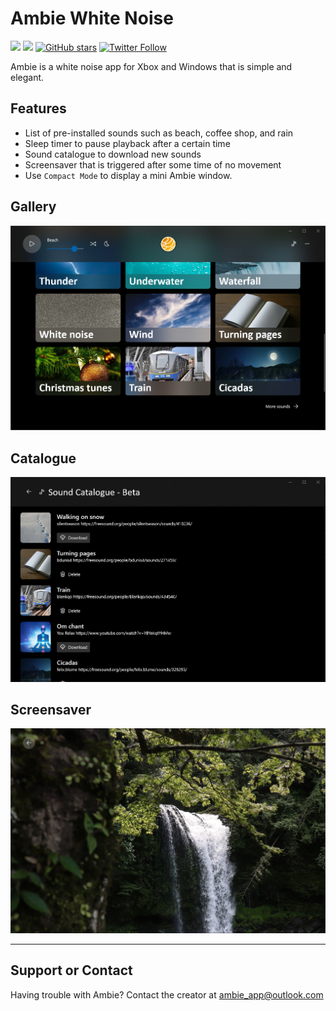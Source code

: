 # Ambie White Noise

[![](https://img.shields.io/badge/Microsoft%20Store-Download-brightgreen)](https://www.microsoft.com/store/productId/9P07XNM5CHP0) [![](https://img.shields.io/github/v/release/jenius-apps/ambie?label=Direct%20download)](https://github.com/jenius-apps/ambie/releases) [![GitHub stars](https://img.shields.io/github/stars/jenius-apps/ambie?style=social)](https://github.com/jenius-apps/ambie) [![Twitter Follow](https://img.shields.io/twitter/follow/ambie_app?style=social)](https://twitter.com/ambie_app)


Ambie is a white noise app for Xbox and Windows that is simple and elegant. 

## Features

- List of pre-installed sounds such as beach, coffee shop, and rain
- Sleep timer to pause playback after a certain time
- Sound catalogue to download new sounds
- Screensaver that is triggered after some time of no movement
- Use `Compact Mode` to display a mini Ambie window.

## Gallery
![](img/gallery.png)

## Catalogue
![](img/catalogue.png)

## Screensaver
![](img/screensaver.png)

---

## Support or Contact

Having trouble with Ambie? Contact the creator at ambie_app@outlook.com

